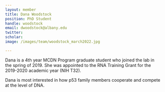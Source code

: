 ```yaml
---
layout: member
title: Dana Woodstock
position: PhD Student
handle: woodstock
email: dwoodstock@albany.edu
twitter:
scholar:
image: /images/team/woodstock_march2022.jpg

---
```


Dana is a 4th year MCDN Program graduate student who joined the lab in the spring of 2019. She was appointed to the RNA Training Grant for the 2019-2020 academic year (NIH T32). 

Dana is most interested in how p53 family members cooperate and compete at the level of DNA. 
